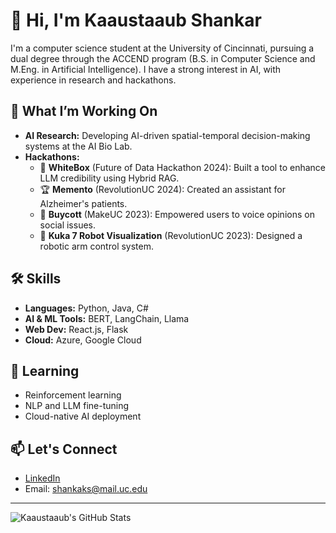 # 👋 Hi, I'm Kaaustaaub Shankar

I'm a computer science student at the University of Cincinnati, pursuing a dual degree through the ACCEND program (B.S. in Computer Science and M.Eng. in Artificial Intelligence). I have a strong interest in AI, with experience in research and hackathons.

## 🚀 What I’m Working On

- **AI Research:** Developing AI-driven spatial-temporal decision-making systems at the AI Bio Lab.
- **Hackathons:** 
  - 🥇 **WhiteBox** (Future of Data Hackathon 2024): Built a tool to enhance LLM credibility using Hybrid RAG.
  - 🏆 **Memento** (RevolutionUC 2024): Created an assistant for Alzheimer's patients.
  - 🥇 **Buycott** (MakeUC 2023): Empowered users to voice opinions on social issues.
  - 🥇 **Kuka 7 Robot Visualization** (RevolutionUC 2023): Designed a robotic arm control system.

## 🛠 Skills

- **Languages:** Python, Java, C#
- **AI & ML Tools:** BERT, LangChain, Llama
- **Web Dev:** React.js, Flask
- **Cloud:** Azure, Google Cloud

## 🌱 Learning

- Reinforcement learning
- NLP and LLM fine-tuning
- Cloud-native AI deployment

## 📫 Let's Connect

- [LinkedIn](https://www.linkedin.com/in/kaaustaaub-shankar/)
- Email: shankaks@mail.uc.edu

---

![Kaaustaaub's GitHub Stats](https://github-readme-stats.vercel.app/api?username=kaaustaaub-shankar&show_icons=true&theme=radical)
